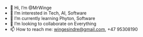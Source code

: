 - 👋 Hi, I’m @MrWinge
- 👀 I’m interested in Tech, AI, Software
- 🌱 I’m currently learning Phyton, Software
- 💞️ I’m looking to collaborate on Everything
- 📫 How to reach me: wingesindre@gmail.com, +47 95308190

<!---
MrWinge/MrWinge is a ✨ special ✨ repository because its `README.md` (this file) appears on your GitHub profile.
You can click the Preview link to take a look at your changes.
--->

